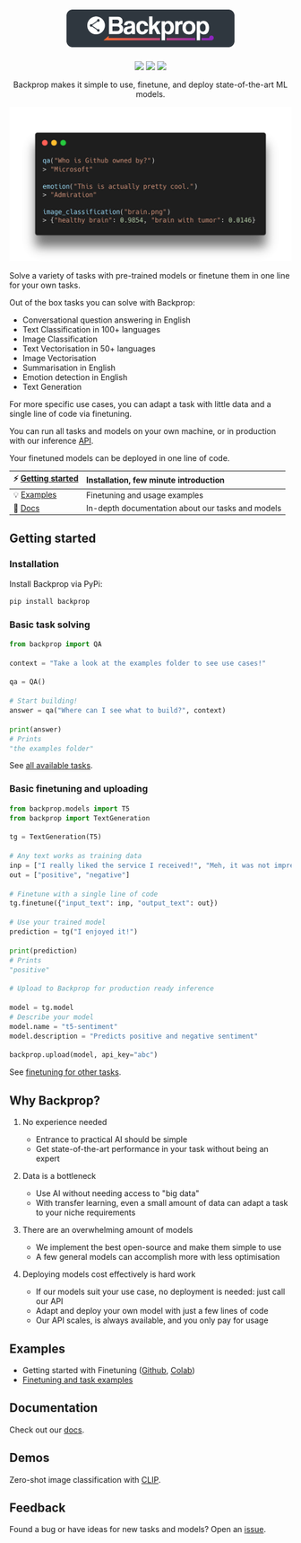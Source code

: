 <h1 align="center">
   <img src=".github/header.png" width="300" alt="Backprop"/>
</h1>

<p align="center">
   <a href="https://pypi.org/project/backprop/"><img src="https://img.shields.io/pypi/v/backprop"/></a> <img src="https://img.shields.io/pypi/pyversions/backprop"/> <a href="https://www.apache.org/licenses/LICENSE-2.0"><img src="https://img.shields.io/badge/License-Apache%202.0-blue.svg"/></a>
</p>

<p align="center">
Backprop makes it simple to use, finetune, and deploy state-of-the-art ML models.
</p>

<p align="center">
   <img src=".github/example.png" width="600"/>
</p>

Solve a variety of tasks with pre-trained models or finetune them in one line for your own tasks.

Out of the box tasks you can solve with Backprop:

- Conversational question answering in English
- Text Classification in 100+ languages
- Image Classification
- Text Vectorisation in 50+ languages
- Image Vectorisation
- Summarisation in English
- Emotion detection in English
- Text Generation

For more specific use cases, you can adapt a task with little data and a single line of code via finetuning.

You can run all tasks and models on your own machine, or in production with our inference [API](https://backprop.co).

Your finetuned models can be deployed in one line of code.

| ⚡ [Getting started](#getting-started)                | Installation, few minute introduction             |
| :---------------------------------------------------- | :------------------------------------------------ |
| 💡 [Examples](#examples)                              | Finetuning and usage examples                     |
| 📙 [Docs](https://backprop.readthedocs.io/en/latest/) | In-depth documentation about our tasks and models |

## Getting started

### Installation

Install Backprop via PyPi:

```bash
pip install backprop
```

### Basic task solving

```python
from backprop import QA

context = "Take a look at the examples folder to see use cases!"

qa = QA()

# Start building!
answer = qa("Where can I see what to build?", context)

print(answer)
# Prints
"the examples folder"
```

See [all available tasks](https://backprop.readthedocs.io/en/latest/Tasks.html).

### Basic finetuning and uploading

```python
from backprop.models import T5
from backprop import TextGeneration

tg = TextGeneration(T5)

# Any text works as training data
inp = ["I really liked the service I received!", "Meh, it was not impressive."]
out = ["positive", "negative"]

# Finetune with a single line of code
tg.finetune({"input_text": inp, "output_text": out})

# Use your trained model
prediction = tg("I enjoyed it!")

print(prediction)
# Prints
"positive"

# Upload to Backprop for production ready inference

model = tg.model
# Describe your model
model.name = "t5-sentiment"
model.description = "Predicts positive and negative sentiment"

backprop.upload(model, api_key="abc")
```

See [finetuning for other tasks](https://backprop.readthedocs.io/en/latest/Finetuning.html).

## Why Backprop?

1. No experience needed

   - Entrance to practical AI should be simple
   - Get state-of-the-art performance in your task without being an expert

2. Data is a bottleneck

   - Use AI without needing access to "big data"
   - With transfer learning, even a small amount of data can adapt a task to your niche requirements

3. There are an overwhelming amount of models

   - We implement the best open-source and make them simple to use
   - A few general models can accomplish more with less optimisation

4. Deploying models cost effectively is hard work
   - If our models suit your use case, no deployment is needed: just call our API
   - Adapt and deploy your own model with just a few lines of code
   - Our API scales, is always available, and you only pay for usage

## Examples

- Getting started with Finetuning ([Github](https://github.com/backprop-ai/backprop/blob/main/examples/Finetuning_GettingStarted.ipynb), [Colab](https://colab.research.google.com/github/backprop-ai/backprop/blob/main/examples/Finetuning_GettingStarted.ipynb))
- [Finetuning and task examples](https://github.com/backprop-ai/backprop/tree/main/examples)

## Documentation

Check out our [docs](https://backprop.readthedocs.io/en/latest/).

## Demos

Zero-shot image classification with [CLIP](https://clip.backprop.co).

## Feedback

Found a bug or have ideas for new tasks and models? Open an [issue](https://github.com/backprop-ai/backprop/issues).
